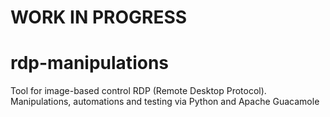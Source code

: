 # WORK IN PROGRESS

# rdp-manipulations

Tool for image-based control RDP (Remote Desktop Protocol). Manipulations, automations and testing via Python and Apache Guacamole
